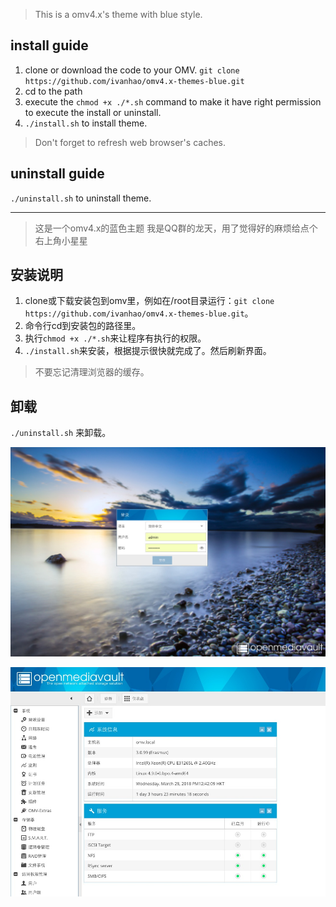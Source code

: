 >This is a omv4.x's theme with blue style.

## install guide ##

1. clone or download the code to your OMV. `git clone https://github.com/ivanhao/omv4.x-themes-blue.git`
2. cd to the path
3. execute the `chmod +x ./*.sh` command to make it have right permission to execute the install or uninstall.
4. `./install.sh` to install theme.
> Don't forget to refresh web browser's caches.

## uninstall guide ##
`./uninstall.sh` to uninstall theme.


***

>这是一个omv4.x的蓝色主题 我是QQ群的龙天，用了觉得好的麻烦给点个右上角小星星

## 安装说明 ##

1. clone或下载安装包到omv里，例如在/root目录运行：`git clone https://github.com/ivanhao/omv4.x-themes-blue.git`。
2. 命令行cd到安装包的路径里。
3. 执行`chmod +x ./*.sh`来让程序有执行的权限。
4. `./install.sh`来安装，根据提示很快就完成了。然后刷新界面。
> 不要忘记清理浏览器的缓存。

## 卸载 ##

`./uninstall.sh` 来卸载。

![login](./images-blue/login-show.png)

![webui](./images-blue/app-show.png)
